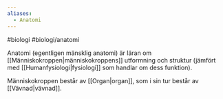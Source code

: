 ```yaml
---
aliases:
  - Anatomi
---
```

#biologi #biologi/anatomi 

Anatomi (egentligen mänsklig anatomi) är läran om [[Människokroppen|människokroppens]] utformning och struktur (jämfört med [[Humanfysiologi|fysiologi]] som handlar om dess funktion).

Människokroppen består av [[Organ|organ]], som i sin tur består av [[Vävnad|vävnad]].
